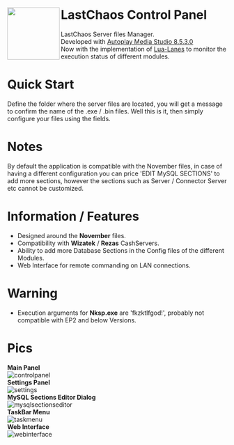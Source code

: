 # LastChaos Control Panel <img align="left" src="https://user-images.githubusercontent.com/5092697/136836589-b655f88e-f67e-433d-bc2a-12c0534e05d9.png" width="120px">

LastChaos Server files Manager.<br/>
Developed with <a href="https://www.indigorose.com/autoplay-media-studio/">Autoplay Media Studio 8.5.3.0</a><br/>
Now with the implementation of <a href="https://github.com/LuaLanes/lanes" onclick="return ! window.open(this.href);">Lua-Lanes</a> to monitor the execution status of different modules.<br/>

# Quick Start
Define the folder where the server files are located, you will get a message to confirm the name of the .exe / .bin files. Well this is it, then simply configure your files using the fields.

# Notes
By default the application is compatible with the November files, in case of having a different configuration you can price 'EDIT MySQL SECTIONS' to add more sections, however the sections such as Server / Connector Server etc cannot be customized.

# Information / Features
* Designed around the __November__ files.<br/>
* Compatibility with  __Wizatek__ / __Rezas__ CashServers.<br/>
* Ability to add more Database Sections in the Config files of the different Modules.<br/>
* Web Interface for remote commanding on LAN connections.

# Warning
* Execution arguments for __Nksp.exe__ are 'fkzktlfgod!', probably not compatible with EP2 and below Versions.

# Pics
__Main Panel__<br/>
![controlpanel](https://user-images.githubusercontent.com/5092697/137599798-c59b8695-db6b-42ac-bca8-5eea8832e827.png)<br/>
__Settings Panel__<br/>
![settings](https://user-images.githubusercontent.com/5092697/137599910-13f7e7fb-ce98-4ade-bdbc-07aae0e5aa21.jpg)<br/>
__MySQL Sections Editor Dialog__<br/>
![mysqlsectionseditor](https://user-images.githubusercontent.com/5092697/137599914-6c4b986b-72d8-488d-b297-01e86f5a1d1d.jpg)<br/>
__TaskBar Menu__<br/>
![taskmenu](https://user-images.githubusercontent.com/5092697/137599915-2ba57eb1-2052-4c8e-89e8-c3742ec0b9c6.jpg)<br/>
__Web Interface__<br/>
![webinterface](https://user-images.githubusercontent.com/5092697/137599917-1f99fabc-b74d-4c0d-855f-0cd1680593e9.jpg)<br/>
